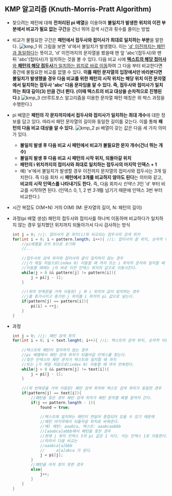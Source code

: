 ## KMP 알고리즘 (Knuth-Morris-Pratt Algorithm)

- 찾으려는 패턴에 대해 **전처리된 pi 배열**을 이용하여 **불일치가 발생한 위치의 이전 부분에서 비교가 필요 없는 구간**을 건너 뛰어 검색 시간과 횟수를 줄이는 방법

- 비교가 불필요한 구간은 **패턴에서 접두사와 접미사가 최대로 일치하는 부분**을 말한다.
  ![kmp_1](https://user-images.githubusercontent.com/19742979/70150595-9ae54b80-16ed-11ea-9fe2-64aea686773c.PNG)
위 그림을 보면 'd'에서 불일치가 발생했다. 이는 <u>'d' 이전까지는 패턴과 동일하다</u>는 뜻이고, 'd' 이전까지의 문자열을 봤을때 맨 앞 'abc'(접두사)와 맨 뒤 'abc'(접미사)가 일치하는 것을 볼 수 있다.
  다음 비교 시에 <u>**텍스트의 해당 접미사**와 **패턴의 해당 접두사**가 일치하는 위치로 바로 이동</u>하여 그 다음 부터 비교한다면 중간에 불필요한 비교를 없앨 수 있다.
**이를 패턴 문자열의 입장에서만 바라본다면 불일치가 발생했을 경우 다음 비교를 위한 패턴의 시작 위치는 해당 위치 이전 문자열에서 일치하는 접두사 'abc' 다음 문자임을 알 수 있다. 즉,  접두사와 접미사가 일치하는 최대 길이(3) 만큼 건너 뛴다. (이때 텍스트의 비교 대상을 순차적으로 진행된다.)**
  ![kmp_3](https://user-images.githubusercontent.com/19742979/70215248-738b8e80-1780-11ea-969d-317eb2f250db.PNG)
  (브루트포스 알고리즘을 이용한 문자열 패턴 매칭은 위 박스 과정을 수행한다.)
  
- pi 배열은 **패턴의 각 문자까지에서 접두사와 접미사가 일치하는 최대 개수**에 대한 정보를 담고 있다. 따라서 패턴 문자열의 길이와 동일한 길이를 갖는다. 이를 통해 **패턴의 다음 비교 대상을 알 수 있다.**
  ![kmp_2](https://user-images.githubusercontent.com/19742979/70152360-69ba4a80-16f0-11ea-86ba-75236e59e071.PNG)
pi 배열이 갖는 값은 다음 세 가지 의미가 있다.
  
  - **불일치 발생 후 다음 비교 시 패턴에서 비교가 불필요한 문자 개수(건너 뛰는 개수)**
  - **불일치 발생 후 다음 비교 시 패턴의 시작 위치, 되돌아갈 위치**
  - **패턴의 i 위치까지의 접미사와 최대로 일치하는 접두사의 마지막 인덱스 + 1**
  - 예) 'e'에서 불일치가 발생할 경우 이전까지 문자열의 접미사와 접두사는 3개 일치한다. 즉 다음 회차 시 **패턴에서 3개를 비교하지 않아도 된다**는 의미와 같고, **비교의 시작 인덱스를 나타내기도 한다.** 즉, 다음 회차시 *인덱스 3*인 'd' 부터 비교를 시작하면 된다. (인덱스 0, 1, 2 번 *3개*를 넘기기 때문에 인덱스 3번 부터 비교한다.)
  
- 시간 복잡도
  O(M+N) 거의 O(M) (M: 문자열의 길이, N: 패턴의 길이)
  
- 과정(pi 배열 생성)
  패턴의 접두사와 접미사를 하나씩 이동하며 비교하다가 일치하지 않는 경우 일치했던 위치까지 되돌아가서 다시 검사하는 방식
  
  ```java
  int j = 0; //j: 접미사의 끝 위치(i)와 비교되는 접두사의 검색 위치
  for(int i = 0; i < pattern.length; i++){ //i: 접미사의 끝 위치, 순차적 이동
      //pi배열을 모두 0으로 초기화
      //...
      
      //접두사의 검색 위치와 접미사의 끝이 일치하지 않는 경우
      //j가 제일 처음으로(index 0) 이동할 때 까지 또는 i 위치의 문자와 일치할 때 까지 이동
      //이동할 때에는 j의 바로 이전 인덱스 위치의 값으로 이동시킨다.
      while(j > 0 && pattern[j] != pattern[i]){
          j = pi[j - 1];
      }
      
      //(위의 반복문을 거쳐 이동된) j 와 i 위치의 값이 일치하는 경우
      //j를 증가시키고 증가된 j 위치를 i 위치의 pi 값으로 넣는다.
      if(pattern[j] == pattern[i]){
          pi[i] = ++j;
      }
  }
  ```
  
- 과정

  ```java
  int j = 0; //j: 패턴 검색 위치
  for(int i = 0; i < text.lenght; i++){ //i: 텍스트의 검색 위치, 순차적 이동
      
      //텍스트와 패턴이 일치하지 않는 경우
      //pi 배열에서 패턴 검색 위치가 되돌아갈 인덱스를 찾는다.
      //찾은 인덱스의 패턴 문자가 텍스트와 일치할 때 까지
      //또는 j가 제일 처음으로(index 0) 이동할 때 까지 반복한다.
      while(j > 0 && pattern[j] != text[i]){
          j = pi[j - 1];
      }
      
      //(위 반복문을 거쳐 이동된) 패턴 검색 위치와 텍스트 검색 위치가 동일한 경우
      if(pattern[j] == text[i]){
          //패턴을 찾은 경우 패턴 검색 위치가 패턴 문자열 배열 끝까지 간다.
          if(j == pattern.length - 1){
              found = true;
              
              //텍스트에 일치하는 패턴이 연달아 중첩되어 있을 수 있기 때문에 
              //패턴 마지막에서 되돌아갈 위치로 바꿔준다.
              //예) 패턴: aaabca, 텍스트: aaabcaabbb
              //[aaabca]abbb에서 패턴을 찾은 경우
              //현재 j 위치 인덱스 5의 pi 값은 1 이다. 이는 인덱스 1로 이동한다.
              //따라서 다음 비교는
              //aaabca[a]bbb
              //     a[a]abca 가 된다.
              j = pi[j];
          }
          //패턴을 아직 찾지 못한 경우
          else{
              j++;
          }
      }
  }
  ```

  